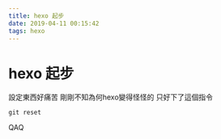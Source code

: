 ```yaml
---
title: hexo 起步
date: 2019-04-11 00:15:42
tags: hexo
---
```

# hexo 起步
設定東西好痛苦
剛剛不知為何hexo變得怪怪的
只好下了這個指令
```
git reset
```
QAQ
